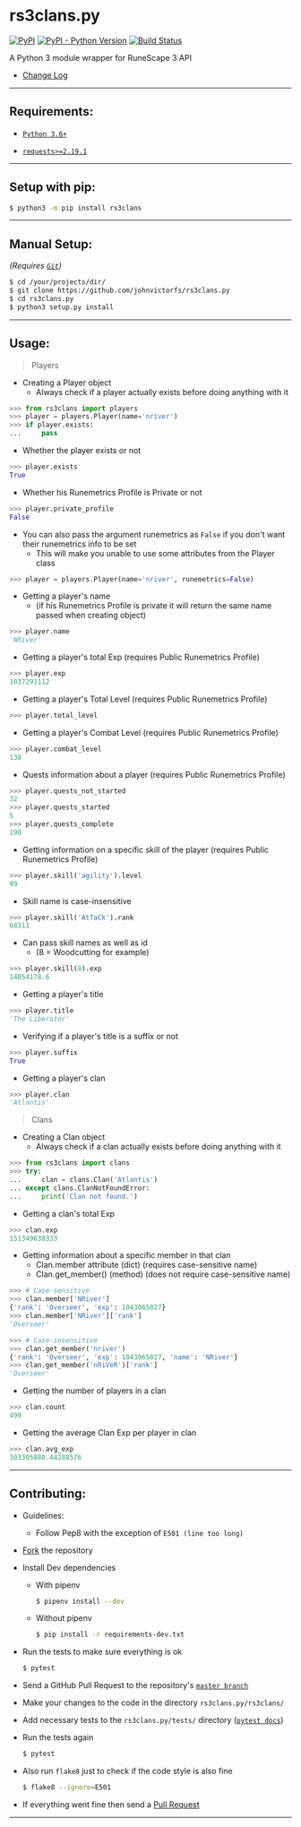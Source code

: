 # rs3clans.py
[![PyPI](https://img.shields.io/pypi/v/rs3clans.svg)](https://pypi.org/project/rs3clans/) [![PyPI - Python Version](https://img.shields.io/pypi/pyversions/rs3clans.svg)](https://pypi.org/project/rs3clans/) [![Build Status](https://travis-ci.org/johnvictorfs/rs3clans.py.svg?branch=master)](https://travis-ci.org/johnvictorfs/rs3clans.py)

A Python 3 module wrapper for RuneScape 3 API

- [Change Log](CHANGELOG.md)

***
## Requirements:

- [`Python 3.6+`](https://www.python.org/)

- [`requests>=2.19.1`](http://docs.python-requests.org/en/master/)

***

## Setup with pip:

```bash
$ python3 -m pip install rs3clans
```

***

## Manual Setup:
*(Requires [`Git`](https://git-scm.com/))*
```bash
$ cd /your/projects/dir/
$ git clone https://github.com/johnvictorfs/rs3clans.py
$ cd rs3clans.py
$ python3 setup.py install
```

***

## Usage:

> Players

- Creating a Player object
    - Always check if a player actually exists before doing anything with it
```python
>>> from rs3clans import players
>>> player = players.Player(name='nriver')
>>> if player.exists:
...     pass
```

- Whether the player exists or not
```python
>>> player.exists
True
```

- Whether his Runemetrics Profile is Private or not
```python
>>> player.private_profile
False
```

- You can also pass the argument runemetrics as `False` if you don't want their runemetrics info to be set
    - This will make you unable to use some attributes from the Player class
```python
>>> player = players.Player(name='nriver', runemetrics=False)
```

- Getting a player's name
    - (if his Runemetrics Profile is private it will return the same name passed when creating object)
```python
>>> player.name
'NRiver'
```

- Getting a player's total Exp (requires Public Runemetrics Profile)
```python
>>> player.exp
1037291112
```

- Getting a player's Total Level (requires Public Runemetrics Profile)
```python
>>> player.total_level
```

- Getting a player's Combat Level (requires Public Runemetrics Profile)
```python
>>> player.combat_level
138
```

- Quests information about a player (requires Public Runemetrics Profile)
```python
>>> player.quests_not_started
32
>>> player.quests_started
5
>>> player.quests_complete
198
```

- Getting information on a specific skill of the player (requires Public Runemetrics Profile)
```python
>>> player.skill('agility').level
99
```

- Skill name is case-insensitive
```python
>>> player.skill('AtTaCk').rank
68311
```

- Can pass skill names as well as id
    - (8 = Woodcutting for example)
```python
>>> player.skill(8).exp
14054178.6
```

- Getting a player's title
```python
>>> player.title
'The Liberator'
```

- Verifying if a player's title is a suffix or not
```python
>>> player.suffix
True
```

- Getting a player's clan
```python
>>> player.clan
'Atlantis'
```

> Clans

- Creating a Clan object
    - Always check if a clan actually exists before doing anything with it
```python
>>> from rs3clans import clans
>>> try:
...     clan = clans.Clan('Atlantis')
... except clans.ClanNotFoundError:
...     print('Clan not found.')
```

- Getting a clan's total Exp
```python
>>> clan.exp
151349638333
```

- Getting information about a specific member in that clan
    - Clan.member attribute (dict) (requires case-sensitive name)
    - Clan.get_member() (method) (does not require case-sensitive name)
```python
>>> # Case-sensitive
>>> clan.member['NRiver']
{'rank': 'Overseer', 'exp': 1043065027}
>>> clan.member['NRiver']['rank']
'Overseer'
```

```python
>>> # Case-insensitive
>>> clan.get_member('nriver')
{'rank': 'Overseer', 'exp': 1043065027, 'name': 'NRiver'}
>>> clan.get_member('nRiVeR')['rank']
'Overseer'
```

- Getting the number of players in a clan
```python
>>> clan.count
499
```

- Getting the average Clan Exp per player in clan
```python
>>> clan.avg_exp
303305888.44288576
```

***

## Contributing:

- Guidelines:
    - Follow Pep8 with the exception of `E501 (line too long)`

- [Fork](https://github.com/johnvictorfs/rs3clans.py/fork) the repository

- Install Dev dependencies
    - With pipenv
        ```bash
        $ pipenv install --dev
        ```
    - Without pipenv
        ```bash
        $ pip install -r requirements-dev.txt
        ```

- Run the tests to make sure everything is ok
    ```bash
    $ pytest
    ```

- Send a GitHub Pull Request to the repository's [`master branch`](https://github.com/johnvictorfs/rs3clans.py/tree/master)

- Make your changes to the code in the directory `rs3clans.py/rs3clans/`

- Add necessary tests to the `rs3clans.py/tests/` directory ([`pytest docs`](https://docs.pytest.org/en/latest/))

- Run the tests again
    ```bash
    $ pytest
    ```

- Also run `flake8` just to check if the code style is also fine
    ```bash
    $ flake8 --ignore=E501
    ```

- If everything went fine then send a [Pull Request](https://github.com/johnvictorfs/rs3clans.py/pulls)

***